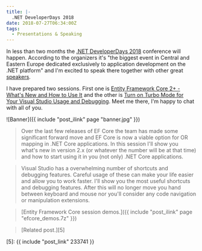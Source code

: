 ```yaml
---
title: |-
  .NET DeveloperDays 2018
date: 2018-07-27T06:34:00Z
tags:
  - Presentations & Speaking
---
```

In less than two months the [.NET DeveloperDays 2018][1] conference will happen. According to the organizers it's "the biggest event in Central and Eastern Europe dedicated exclusively to application development on the .NET platform" and I'm excited to speak there together with other great [speakers][2].

<!-- excerpt -->

I have prepared two sessions. First one is [Entity Framework Core 2+ - What's New and How to Use It][3] and the other is [Turn on Turbo Mode for Your Visual Studio Usage and Debugging][4]. Meet me there, I'm happy to chat with all of you.

![Banner]({{ include "post_ilink" page "banner.jpg" }})

> Over the last few releases of EF Core the team has made some significant forward move and EF Core is now a viable option for OR mapping in .NET Core applications. In this session I'll show you what's new in version 2.x (or whatever the number will be at that time) and how to start using it in you (not only) .NET Core applications.

> Visual Studio has a overwhelming number of shortcuts and debugging features. Careful usage of these can make your life easier and allow you to work faster. I'll show you the most useful shortcuts and debugging features. After this will no longer move you hand between keyboard and mouse nor you'll consider any code navigation or manipulation extensions.

> [Entity Framework Core session demos.]({{ include "post_ilink" page "efcore_demos.7z" }})

> [Related post.][5]

[1]: http://net.developerdays.pl/
[2]: http://net.developerdays.pl/#speakers
[3]: http://net.developerdays.pl/schedule/entity-framework-core-2-whats-new-and-how-to-use-it/
[4]: http://net.developerdays.pl/schedule/turn-on-turbo-mode-for-your-visual-studio-usage-and-debugging-200/
[5]: {{ include "post_link" 233741 }}